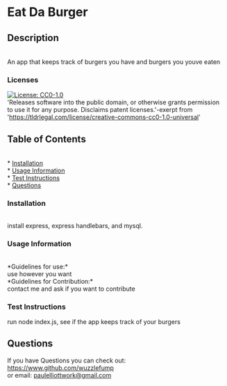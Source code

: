 # Eat Da Burger

## Description
<br>
An app that keeps track of burgers you have and burgers you youve eaten


### Licenses
[![License: CC0-1.0](https://licensebuttons.net/l/zero/1.0/80x15.png)](http://creativecommons.org/publicdomain/zero/1.0/)
<br>
'Releases software into the public domain, or otherwise grants permission to use it for any purpose. Disclaims patent licenses.'-exerpt from 'https://tldrlegal.com/license/creative-commons-cc0-1.0-universal' 

## Table of Contents
<br>
* <a href="#install">Installation</a>
<br>
* <a href ="#use">Usage Information</a>
<br>
* <a href="#test">Test Instructions</a>
<br>
* <a href="#q">Questions</a>

<h3 id= "install" > Installation</h3>
<br>
install express, express handlebars, and mysql.


<h3 id = "use"> Usage Information</h3>
<br>
*Guidelines for use:*
<br>
use however you want
<br>
*Guidelines for Contribution:* 
<br>
contact me and ask if you want to contribute

<h3 id="test"> Test Instructions</h3>
run node index.js, see if the app keeps track of your burgers


<h2 id = "q"> Questions</h2>

If you have Questions you can check out:
<br>
<a href="https://www.github.com/wuzzlefump">https://www.github.com/wuzzlefump</a><br>
or email:
paulelliottwork@gmail.com